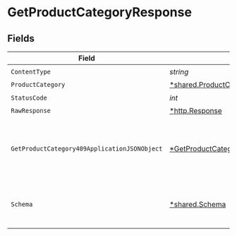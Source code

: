 # GetProductCategoryResponse


## Fields

| Field                                                                                                    | Type                                                                                                     | Required                                                                                                 | Description                                                                                              |
| -------------------------------------------------------------------------------------------------------- | -------------------------------------------------------------------------------------------------------- | -------------------------------------------------------------------------------------------------------- | -------------------------------------------------------------------------------------------------------- |
| `ContentType`                                                                                            | *string*                                                                                                 | :heavy_check_mark:                                                                                       | N/A                                                                                                      |
| `ProductCategory`                                                                                        | [*shared.ProductCategory](../../models/shared/productcategory.md)                                        | :heavy_minus_sign:                                                                                       | OK                                                                                                       |
| `StatusCode`                                                                                             | *int*                                                                                                    | :heavy_check_mark:                                                                                       | N/A                                                                                                      |
| `RawResponse`                                                                                            | [*http.Response](https://pkg.go.dev/net/http#Response)                                                   | :heavy_minus_sign:                                                                                       | N/A                                                                                                      |
| `GetProductCategory409ApplicationJSONObject`                                                             | [*GetProductCategory409ApplicationJSON](../../models/operations/getproductcategory409applicationjson.md) | :heavy_minus_sign:                                                                                       | The data type's dataset has not been requested or is still syncing.                                      |
| `Schema`                                                                                                 | [*shared.Schema](../../models/shared/schema.md)                                                          | :heavy_minus_sign:                                                                                       | Your API request was not properly authorized.                                                            |